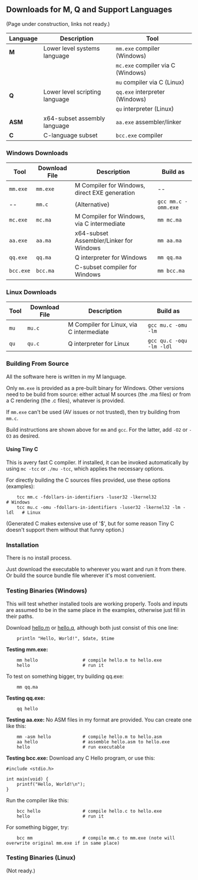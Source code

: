 ## Downloads for M, Q and Support Languages
(Page under construction, links not ready.)

Language | Description | Tool
--- | --- | ---
**M** | Lower level systems language | `mm.exe` compiler (Windows)
 | | | `mc.exe` compiler via C (Windows)
 | | | `mu` compiler via C (Linux)
**Q** | Lower level scripting language | `qq.exe` interpreter (Windows)
 | | | `qu` interpreter (Linux)
**ASM** | x64-subset assembly language | `aa.exe` assembler/linker
**C** | C-language subset | `bcc.exe` compiler

### Windows Downloads

Tool | Download File | Description | Build as
--- | --- | --- | ---
`mm.exe`	|	`mm.exe`	|	M Compiler for Windows, direct EXE generation | --
-- |	`mm.c`	|	(Alternative) | `gcc mm.c -omm.exe`
`mc.exe`	|	`mc.ma`	|	M Compiler for Windows, via C intermediate | `mm mc.ma`
`aa.exe`	|	`aa.ma`	|	x64-subset Assembler/Linker for Windows | `mm aa.ma`
`qq.exe`	|	`qq.ma`	|	Q interpreter for Windows | `mm qq.ma`
`bcc.exe`	|	`bcc.ma`	|	C-subset compiler for Windows | `mm bcc.ma`

### Linux Downloads
Tool | Download File | Description | Build as
--- | --- | --- | ---
`mu`	|		`mu.c`	|	M Compiler for Linux, via C intermediate | `gcc mu.c -omu -lm`
`qu`	|		`qu.c`	|	Q interpreter for Linux | `gcc qu.c -oqu -lm -ldl`

### Building From Source

All the software here is written in my M language.

Only `mm.exe` is provided as a pre-built binary for Windows. Other versions need to be build from source: either actual M sources (the .ma files) or from a C rendering (the .c files), whatever is provided.

If `mm.exe` can't be used (AV issues or not trusted), then try building from `mm.c`.

Build instructions are shown above for `mm` and `gcc`. For the latter, add `-O2` or `-O3` as desired.

#### Using Tiny C

This is avery fast C compiler. If installed, it can be invoked automatically by using `mc -tcc` or `./mu -tcc`, which applies the necessary options.

For directly building the C sources files provided, use these options (examples):
```
    tcc mm.c -fdollars-in-identifiers -luser32 -lkernel32                 # Windows
    tcc mu.c -omu -fdollars-in-identifiers -luser32 -lkernel32 -lm -ldl   # Linux
```
(Generated C makes extensive use of '$', but for some reason Tiny C doesn't support them without that funny option.)

### Installation

There is no install process.

Just download the executable to wherever you want and run it from there. Or build the source bundle file wherever it's most convenient.

### Testing Binaries (Windows)

This will test whether installed tools are working properly. Tools and inputs are assumed to be in the same place in the examples, otherwise just fill in their paths.

Download [hello.m](Examples/hello.m) or [hello.q](../QLang/Examples/hello.q), although both just consist of this one line:
````
    println "Hello, World!", $date, $time
````

**Testing mm.exe:**
````
    mm hello                 # compile hello.m to hello.exe
    hello                    # run it
````
To test on something bigger, try building qq.exe:
````
    mm qq.ma
````
**Testing qq.exe:**
````
    qq hello
````
**Testing aa.exe:**
No ASM files in my format are provided. You can create one like this:
````
    mm -asm hello            # compile hello.m to hello.asm
    aa hello                 # assemble hello.asm to hello.exe
    hello                    # run executable
````
**Testing bcc.exe:**
Download any C Hello program, or use this:
````
#include <stdio.h>

int main(void) {
    printf("Hello, World!\n");
}
````
Run the compiler like this:
````
    bcc hello                # compile hello.c to hello.exe
    hello                    # run it
````
For something bigger, try:
````
    bcc mm                   # compile mm.c to mm.exe (note will overwrite original mm.exe if in same place)
````


### Testing Binaries (Linux)

(Not ready.)

